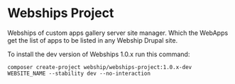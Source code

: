 # Webships Project

Webships of custom apps gallery server site manager.
 Which the WebApps get the list of apps to be listed in any Webship Drupal site.

To install the dev version of Webships 1.0.x run this command:
```
composer create-project webship/webships-project:1.0.x-dev WEBSITE_NAME --stability dev --no-interaction
```
